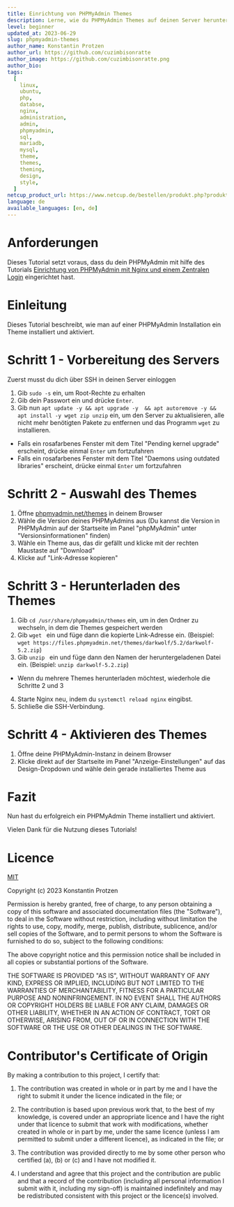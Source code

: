 ```yaml
---
title: Einrichtung von PHPMyAdmin Themes
description: Lerne, wie du PHPMyAdmin Themes auf deinen Server herunterlädst und aktivierst.
level: beginner
updated_at: 2023-06-29
slug: phpmyadmin-themes
author_name: Konstantin Protzen
author_url: https://github.com/cuzimbisonratte
author_image: https://github.com/cuzimbisonratte.png
author_bio:
tags:
  [
    linux,
    ubuntu,
    php,
    databse,
    nginx,
    administration,
    admin,
    phpmyadmin,
    sql,
    mariadb,
    mysql,
    theme,
    themes,
    theming,
    design,
    style,
  ]
netcup_product_url: https://www.netcup.de/bestellen/produkt.php?produkt=2991
language: de
available_languages: [en, de]
---
```


# Anforderungen

Dieses Tutorial setzt voraus, dass du dein PHPMyAdmin mit hilfe des Tutorials [Einrichtung von PHPMyAdmin mit Nginx und einem Zentralen Login](https://community.netcup.com/de/tutorials/phpmyadmin-with-central-login) eingerichtet hast.

# Einleitung

Dieses Tutorial beschreibt, wie man auf einer PHPMyAdmin Installation ein Theme installiert und aktiviert.

# Schritt 1 - Vorbereitung des Servers

Zuerst musst du dich über SSH in deinen Server einloggen

1. Gib `sudo -s` ein, um Root-Rechte zu erhalten
2. Gib dein Passwort ein und drücke `Enter`.
3. Gib nun `apt update -y && apt upgrade -y  && apt autoremove -y && apt install -y wget zip unzip` ein, um den Server zu aktualisieren, alle nicht mehr benötigten Pakete zu entfernen und das Programm `wget` zu installieren.

- Falls ein rosafarbenes Fenster mit dem Titel "Pending kernel upgrade" erscheint, drücke einmal `Enter` um fortzufahren
- Falls ein rosafarbenes Fenster mit dem Titel "Daemons using outdated libraries" erscheint, drücke einmal `Enter` um fortzufahren

# Schritt 2 - Auswahl des Themes

1. Öffne [phpmyadmin.net/themes](https://www.phpmyadmin.net/themes/) in deinem Browser
2. Wähle die Version deines PHPMyAdmins aus (Du kannst die Version in PHPMyAdmin auf der Startseite im Panel "phpMyAdmin" unter "Versionsinformationen" finden)
3. Wähle ein Theme aus, das dir gefällt und klicke mit der rechten Maustaste auf "Download"
4. Klicke auf "Link-Adresse kopieren"

# Schritt 3 - Herunterladen des Themes

1. Gib `cd /usr/share/phpmyadmin/themes` ein, um in den Ordner zu wechseln, in dem die Themes gespeichert werden
2. Gib `wget ` ein und füge dann die kopierte Link-Adresse ein. (Beispiel: `wget https://files.phpmyadmin.net/themes/darkwolf/5.2/darkwolf-5.2.zip`)
3. Gib `unzip ` ein und füge dann den Namen der heruntergeladenen Datei ein. (Beispiel: `unzip darkwolf-5.2.zip`)

- Wenn du mehrere Themes herunterladen möchtest, wiederhole die Schritte 2 und 3

4. Starte Nginx neu, indem du `systemctl reload nginx` eingibst.
5. Schließe die SSH-Verbindung.

# Schritt 4 - Aktivieren des Themes

1. Öffne deine PHPMyAdmin-Instanz in deinem Browser
2. Klicke direkt auf der Startseite im Panel "Anzeige-Einstellungen" auf das Design-Dropdown und wähle dein gerade installiertes Theme aus

# Fazit

Nun hast du erfolgreich ein PHPMyAdmin Theme installiert und aktiviert.

Vielen Dank für die Nutzung dieses Tutorials!

# Licence

[MIT](https://github.com/netcup-community/community-tutorials/blob/main/LICENSE)

Copyright (c) 2023 Konstantin Protzen

Permission is hereby granted, free of charge, to any person obtaining a copy of this software and associated documentation files (the "Software"), to deal in the Software without restriction, including without limitation the rights to use, copy, modify, merge, publish, distribute, sublicence, and/or sell copies of the Software, and to permit persons to whom the Software is furnished to do so, subject to the following conditions:

The above copyright notice and this permission notice shall be included in all copies or substantial portions of the Software.

THE SOFTWARE IS PROVIDED "AS IS", WITHOUT WARRANTY OF ANY KIND, EXPRESS OR IMPLIED, INCLUDING BUT NOT LIMITED TO THE WARRANTIES OF MERCHANTABILITY, FITNESS FOR A PARTICULAR PURPOSE AND NONINFRINGEMENT. IN NO EVENT SHALL THE AUTHORS OR COPYRIGHT HOLDERS BE LIABLE FOR ANY CLAIM, DAMAGES OR OTHER LIABILITY, WHETHER IN AN ACTION OF CONTRACT, TORT OR OTHERWISE, ARISING FROM, OUT OF OR IN CONNECTION WITH THE SOFTWARE OR THE USE OR OTHER DEALINGS IN THE SOFTWARE.

# Contributor's Certificate of Origin

By making a contribution to this project, I certify that:

1.  The contribution was created in whole or in part by me and I have the right to submit it under the licence indicated in the file; or

2.  The contribution is based upon previous work that, to the best of my knowledge, is covered under an appropriate licence and I have the right under that licence to submit that work with modifications, whether created in whole or in part by me, under the same licence (unless I am permitted to submit under a different licence), as indicated in the file; or

3.  The contribution was provided directly to me by some other person who certified (a), (b) or (c) and I have not modified it.

4.  I understand and agree that this project and the contribution are public and that a record of the contribution (including all personal information I submit with it, including my sign-off) is maintained indefinitely and may be redistributed consistent with this project or the licence(s) involved.
